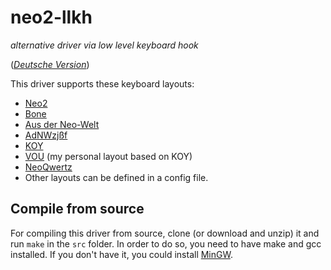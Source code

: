 # neo2-llkh

*alternative driver via low level keyboard hook*

(*[Deutsche Version](README.md)*)

This driver supports these keyboard layouts:
* [Neo2](https://neo-layout.org)
* [Bone](https://neo-layout.org/Layouts/bone/)
* [Aus der Neo-Welt](http://www.adnw.de)
* [AdNWzjßf](http://adnw.de/index.php?n=Main.AdNWzj%c3%9ff)
* [KOY](http://adnw.de/index.php?n=Main.SeitlicheNachbaranschl%c3%a4ge)
* [VOU](https://maximilian-schillinger.de/vou-layout.html) (my personal layout based on KOY)
* [NeoQwertz](https://neo-layout.org/Layouts/neoqwertz/)
* Other layouts can be defined in a config file.

## Compile from source
For compiling this driver from source, clone (or download and unzip) it and run `make` in the `src` folder. In order to do so, you need to have make and gcc installed. If you don't have it, you could install [MinGW](https://sourceforge.net/projects/mingw/).
